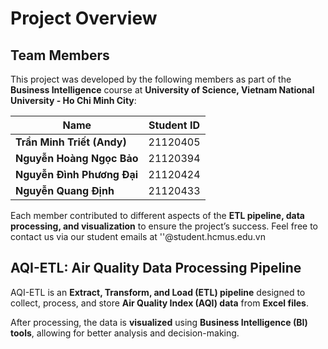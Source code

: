 
# Project Overview
## **Team Members**  
This project was developed by the following members as part of the **Business Intelligence** course at **University of Science, Vietnam National University - Ho Chi Minh City**:  

| Name              | Student ID  |
|------------------|------------|
| **Trần Minh Triết (Andy)** | 21120405    |
| **Nguyễn Hoàng Ngọc Bảo**      |  21120394  |
| **Nguyễn Đình Phương Đại**      | 21120424   |
| **Nguyễn Quang Định**      | 21120433   |

Each member contributed to different aspects of the **ETL pipeline, data processing, and visualization** to ensure the project’s success. Feel free to contact us via our student emails at '<Student ID>'@student.hcmus.edu.vn

## **AQI-ETL: Air Quality Data Processing Pipeline**

AQI-ETL is an **Extract, Transform, and Load (ETL) pipeline** designed to collect, process, and store **Air Quality Index (AQI) data** from **Excel files**.  

After processing, the data is **visualized** using **Business Intelligence (BI) tools**, allowing for better analysis and decision-making.
